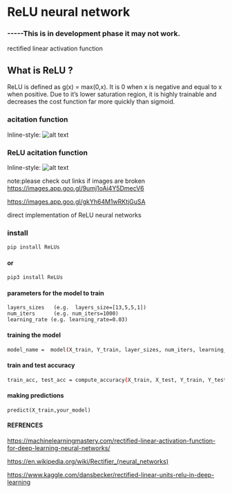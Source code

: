 # ReLU neural network

### -----This is in development phase it may not work.
rectified linear activation function

## What is ReLU ?

ReLU is defined as g(x) = max(0,x). It is 0 when x is negative and equal to x when positive. Due to it’s lower saturation region, it is highly trainable and decreases the cost function far more quickly than sigmoid.

### acitation function

Inline-style: 
![alt text](https://images.app.goo.gl/9umj1oAi4Y5DmecV6 "activation functions")

### ReLU acitation function

Inline-style: 
![alt text](https://images.app.goo.gl/gkYh64M1wRKtjGuSA "ReLU activation functions")

note:please check out links if images are broken
https://images.app.goo.gl/9umj1oAi4Y5DmecV6


https://images.app.goo.gl/gkYh64M1wRKtjGuSA


direct implementation of ReLU neural networks

### install

```sh
pip install ReLUs
```
#### or

```sh
pip3 install ReLUs
```

#### parameters for the model to train
```
layers_sizes   (e.g.  layers_size=[13,5,5,1])
num_iters      (e.g. num_iters=1000)
learning_rate (e.g. learning_rate=0.03)
```

#### training the model
```sh
model_name =  model(X_train, Y_train, layer_sizes, num_iters, learning_rate)
```
#### train and test accuracy
```sh
train_acc, test_acc = compute_accuracy(X_train, X_test, Y_train, Y_test, model_name)
```
#### making predictions
```
predict(X_train,your_model)
```

#### REFRENCES

https://machinelearningmastery.com/rectified-linear-activation-function-for-deep-learning-neural-networks/

https://en.wikipedia.org/wiki/Rectifier_(neural_networks)

https://www.kaggle.com/dansbecker/rectified-linear-units-relu-in-deep-learning
